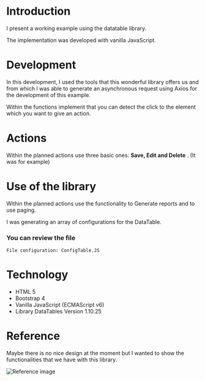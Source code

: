 # Introduction

I present a working example using the datatable library.

The implementation was developed with vanilla JavaScript.

# Development

In this development, I used the tools that this wonderful library offers us and from which I was able to generate an asynchronous request using Axios for the development of this example.


Within the functions implement that you can detect the click to the element which you want to give an action.

# Actions
Within the planned actions use three basic ones: <strong>Save, Edit and Delete</strong> . (It was for example)

# Use of the library

Within the planned actions use the functionality to Generate reports and to use paging.

I was generating an array of configurations for the DataTable.

### You can review the file

```
File configuration: ConfigTable.JS
```

# Technology

- HTML 5
- Bootstrap 4
- Vanilla JavaScript (ECMAScript v6)
- Library DataTables Version 1.10.25

# Reference
Maybe there is no nice design at the moment but I wanted to show the functionalities that we have with this library.

<img class="img-fluid" src="https://github.com/alevirdz/Tools-DataTables/blob/main/image.png" alt="Reference image">
